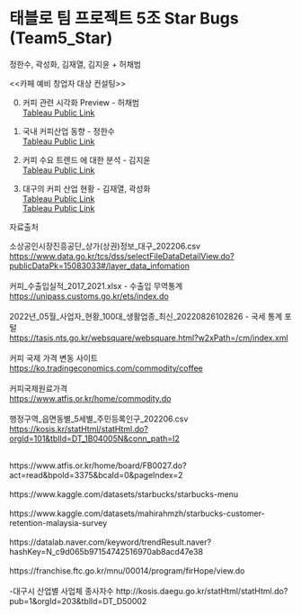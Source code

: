 <h1> 태블로 팀 프로젝트 5조 Star Bugs (Team5_Star) </h1>

<div> 정한수, 곽성화, 김재열, 김지윤 + 허채범</div>

  

 <<카페 예비 창업자 대상 컨설팅>> <br>
 
 
0. 커피 관련 시각화 Preview - 허채범 <br>
<a href ="https://public.tableau.com/app/profile/heochaebeom/viz/TP__week10/1"> Tableau Public Link</a>
 
1. 국내 커피산업 동향 - 정한수<br>
<a href = "https://public.tableau.com/views/hansu/sheet28?:language=ko-KR&publish=yes&:display_count=n&:origin=viz_share_link">Tableau Public Link</a>


2. 커피 수요 트렌드 에 대한 분석 - 김지윤<br>
<a href ="https://public.tableau.com/app/profile/.61667533/viz/team_5_jiyun/1_2?publish=yes"> Tableau Public Link</a>

3. 대구의 커피 산업 현황 - 김재열, 곽성화<br>
<a href ="https://public.tableau.com/app/profile/.21875865/viz/_16617483344150/1_1?publish=yes"> Tableau Public Link</a><br>
<a href ="https://public.tableau.com/app/profile/.29756900/viz/coffee_hwa2/__Hwa?publish=yes"> Tableau Public Link</a>


<div> 자료출처</div>


소상공인시장진흥공단_상가(상권)정보_대구_202206.csv<br>
https://www.data.go.kr/tcs/dss/selectFileDataDetailView.do?publicDataPk=15083033#/layer_data_infomation<br>
<br>
커피_수출입실적_2017_2021.xlsx - 수출입 무역통계<br>
https://unipass.customs.go.kr/ets/index.do<br>
<br>
2022년_05월_사업자_현황_100대_생활업종_최신_20220826102826 - 국세 통계 포털<br>
https://tasis.nts.go.kr/websquare/websquare.html?w2xPath=/cm/index.xml<br>
<br>
커피 국제 가격 변동 사이트<br>
https://ko.tradingeconomics.com/commodity/coffee<br>
<br>
커피국제원료가격<br>
https://www.atfis.or.kr/home/commodity.do<br>
<br>
행정구역_읍면동별_5세별_주민등록인구_202206.csv<br>
https://kosis.kr/statHtml/statHtml.do?orgId=101&tblId=DT_1B04005N&conn_path=I2<br>

<br>
https://www.atfis.or.kr/home/board/FB0027.do?act=read&bpoId=3375&bcaId=0&pageIndex=2<br>
<br>
https://www.kaggle.com/datasets/starbucks/starbucks-menu<br>
<br>
https://www.kaggle.com/datasets/mahirahmzh/starbucks-customer-retention-malaysia-survey<br>
<br>
https://datalab.naver.com/keyword/trendResult.naver?hashKey=N_c9d065b97154742516970ab8acd47e38<br>
<br>
https://franchise.ftc.go.kr/mnu/00014/program/firHope/view.do<br>
<br>
-대구시 산업별 사업체 종사자수
http://kosis.daegu.go.kr/statHtml/statHtml.do?pub=1&orgId=203&tblId=DT_D50002<br>
